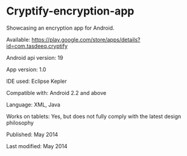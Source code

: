 Cryptify-encryption-app
=======================

Showcasing an encryption app for Android. 



Available: https://play.google.com/store/apps/details?id=com.tasdeeq.cryptify

Android api version:	19

App version:			1.0

IDE used:				Eclipse Kepler 

Compatible with:		Android 2.2 and above  

Language: 				XML, Java

Works on tablets:		Yes, but does not fully comply with the latest design philosophy  

Published:				May 2014 

Last modified: 			May 2014 

